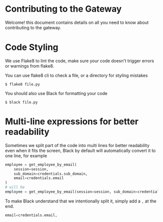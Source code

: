 # Contributing to the Gateway

Welcome! this document contains details on all you need to know
about contributing to the gateway.

# Code Styling
We use Flake8 to lint the code, make sure your code doesn't trigger
errors or warnings from flake8.

You can use flake8 cli to check a file, or a directory for styling
mistakes

```
$ flake8 file.py
```

You should also use Black for formatting your code
```
$ black file.py
```

# Multi-line expressions for better readability 
Sometimes we split part of the code into multi lines for better
readability even when it fits the screen, Black by default will
automatically convert it to one line, for example

```python
employee = get_employee_by_email(
    session=session,
    sub_domain=credentials.sub_domain,
    email=credentials.email
)
# will be
employee = get_employee_by_email(session=session, sub_domain=credentials.sub_domain, email=credentials.email)
```
To make Black understand that we intentionally split it,
simply add a `,` at the end.
```python
email=credentials.email,
```